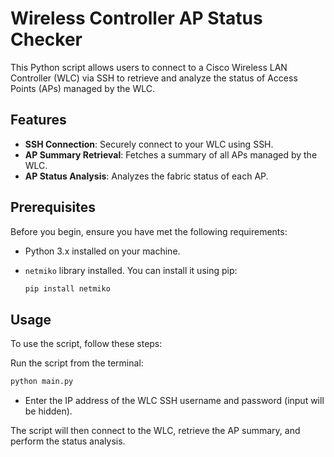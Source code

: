 # Wireless Controller AP Status Checker

This Python script allows users to connect to a Cisco Wireless LAN Controller (WLC) via SSH to retrieve and analyze the status of Access Points (APs) managed by the WLC.

## Features

- **SSH Connection**: Securely connect to your WLC using SSH.
- **AP Summary Retrieval**: Fetches a summary of all APs managed by the WLC.
- **AP Status Analysis**: Analyzes the fabric status of each AP.

## Prerequisites

Before you begin, ensure you have met the following requirements:

- Python 3.x installed on your machine.
- `netmiko` library installed. You can install it using pip:

  ```bash
  pip install netmiko
  ```

## Usage

To use the script, follow these steps:

Run the script from the terminal:
  
  ```bash
  python main.py
  ```

- Enter the IP address of the WLC SSH username and password (input will be hidden).

The script will then connect to the WLC, retrieve the AP summary, and perform the status analysis.
